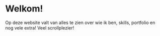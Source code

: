 # Welkom!


Op deze website valt van alles te zien over wie ik ben, skills, portfolio en nog vele extra! Veel scrollplezier!
